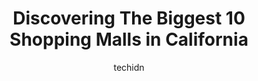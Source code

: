 ---
layout: ampstory
image: https://i0.wp.com/paketmu.com/wp-content/uploads/2023/06/river-park-shopping-center-0-in-california-1686363568.jpeg?resize=640,853
author: techidn
featured: false
description: Explore the diverse Shopping Mall scene in California, home to an incredible selection of 10 establishments catering to every taste. Whether youre in search of iconic favorites or undiscove
title: Discovering The Biggest 10 Shopping Malls in California
cover:
   title: Discovering The Biggest 10 Shopping Malls in California
   subtitle: RICKPATE
   background: https://paketmu.com/wp-content/uploads/2023/06/river-park-shopping-center-0-in-california-1686363568.jpeg

pages: 
 - layout: thirds
   top: <h1>#1 Great Mall</h1>
   bottom: "<p>Nice place to shop with all the outlet stores. The place is so big that I had to take many rests with my husband. I love to buy things at Marshalls. I found many good pr</p>"
   background: https://paketmu.com/wp-content/uploads/2023/06/river-park-shopping-center-1-in-california-1686363568.jpeg
   backgroundblur: true
 - layout: thirds
   top: <h1>#2 South Coast Plaza</h1>
   bottom: "<p>I love this huge shopping center that features a myriad of designer and upscale boutiques as well as more approachable department stores. Its difficult to leave empty </p>"
   background: https://paketmu.com/wp-content/uploads/2023/06/river-park-shopping-center-2-in-california-1686363569.jpeg
   cta:
      link: https://paketmu.com/discovering-the-biggest-10-shopping-malls-in-california/
      text: Discovering The Biggest 10 Shopping Malls in California
 - layout: thirds
   top: <h1>#3 Westfield Topanga</h1>
   bottom: "<p>Nice place. Due to pandemic and online shopping, malls are usually quieter than the way it used to be.Ive always liked Westfield as it carries a lot of youth memories </p>"
   background: https://paketmu.com/wp-content/uploads/2023/06/river-park-shopping-center-3-in-california-1686363571.jpeg
   cta:
      link: https://paketmu.com/discovering-the-biggest-10-shopping-malls-in-california/
      text: Discovering The Biggest 10 Shopping Malls in California
 - layout: thirds
   top: <h1>#4 River Park Shopping Center</h1>
   bottom: "<p>71 E Via la Plata, Fresno, CA 93720, United States</p>"
   background: https://images.unsplash.com/photo-1515405295579-ba7b45403062?ixlib=rb-4.0.3&ixid=MnwxMjA3fDB8MHxwaG90by1wYWdlfHx8fGVufDB8fHx8&auto=format&fit=crop&w=640&h=853&q=80
   cta:
      link: https://paketmu.com/discovering-the-biggest-10-shopping-malls-in-california/
      text: Discovering The Biggest 10 Shopping Malls in California
 - layout: thirds
   top: <h1>#5 Westfield Valley Fair</h1>
   bottom: "<p>2855 Stevens Creek Blvd, Santa Clara, CA 95050, United States</p>"
   background: https://images.unsplash.com/photo-1518640467707-6811f4a6ab73?ixlib=rb-4.0.3&ixid=MnwxMjA3fDB8MHxwaG90by1wYWdlfHx8fGVufDB8fHx8&auto=format&fit=crop&w=640&h=853&q=80
   cta:
      link: https://paketmu.com/discovering-the-biggest-10-shopping-malls-in-california/
      text: Discovering The Biggest 10 Shopping Malls in California
 - layout: thirds
   top: <h1>#6 Burbank Empire Center</h1>
   bottom: "<p>1800 Empire Ave, Burbank, CA 91504, United States</p>"
   background: https://images.unsplash.com/photo-1561679660-d00ee1e0dc8e?ixlib=rb-4.0.3&ixid=MnwxMjA3fDB8MHxwaG90by1wYWdlfHx8fGVufDB8fHx8&auto=format&fit=crop&w=640&h=853&q=80
   cta:
      link: https://paketmu.com/discovering-the-biggest-10-shopping-malls-in-california/
      text: Discovering The Biggest 10 Shopping Malls in California
 - layout: thirds
   top: <h1>#7 Serramonte Center</h1>
   bottom: "<p>3 Serramonte Center, Daly City, CA 94015, United States</p>"
   background: https://images.unsplash.com/photo-1527067829737-402993088e6b?ixlib=rb-4.0.3&ixid=MnwxMjA3fDB8MHxwaG90by1wYWdlfHx8fGVufDB8fHx8&auto=format&fit=crop&w=640&h=853&q=80
   cta:
      link: https://paketmu.com/discovering-the-biggest-10-shopping-malls-in-california/
      text: Discovering The Biggest 10 Shopping Malls in California
 - layout: thirds
   middle: Continue reading...
   background: https://images.unsplash.com/photo-1541356665065-22676f35dd40?ixlib=rb-4.0.3&ixid=MnwxMjA3fDB8MHxwaG90by1wYWdlfHx8fGVufDB8fHx8&auto=format&fit=crop&w=640&h=853&q=80
   cta:
      link: https://paketmu.com/discovering-the-biggest-10-shopping-malls-in-california/
      text: Discovering The Biggest 10 Shopping Malls in California
      
---